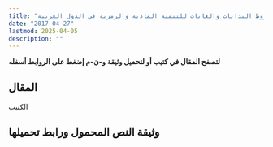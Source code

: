 ```yaml
---
title: "شروط البدايات والغايات للتنمية المادية والرمزية في الدول العربية"
date: "2017-04-27"
lastmod: 2025-04-05
description: ""
---
```

**لتصفح المقال في كتيب أو لتحميل وثيقة و-ن-م إضغط على الروابط أسفله**

## المقال

الكتيب

## وثيقة النص المحمول ورابط تحميلها

###
